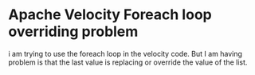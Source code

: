 
# Apache Velocity Foreach loop overriding problem

i am trying to use the foreach loop in the velocity code. But I am having problem is that the last value is replacing or override the value of the list.

        